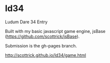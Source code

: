 # ld34

Ludum Dare 34 Entry

Built with my basic javascript game engine, jsBase (https://github.com/scottrick/jsBase). 

Submission is the gh-pages branch.

http://scottrick.github.io/ld34/game.html
